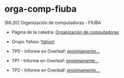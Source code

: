 # orga-comp-fiuba
[66.20] Organización de computadoras - FIUBA

* Página de la catedra: [Organización de computadoras](http://materias.fi.uba.ar/6620/)

* Grupo Yahoo: [Yahoo!](https://groups.yahoo.com/neo/groups/orga-comp)

* TP0 - Informe en Overleaf: [proximamente...](https://v2.overleaf.com/4331958181kqjwsqgfqrzc)

* TP1 - Informe en Overleaf: [proximamente...](https://www.overleaf.com/read/vfjmdycpbtjb)

* TP2 - Informe en Overleaf: [proximamente...](https://www.youtube.com/watch?v=mTk6FSNlzhg&t=167s)
